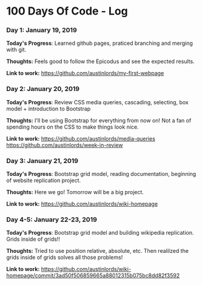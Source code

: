 # 100 Days Of Code - Log

### Day 1: January 19, 2019

**Today's Progress**: Learned github pages, praticed branching and merging with git. 

**Thoughts:** Feels good to follow the Epicodus and see the expected results. 

**Link to work:** https://github.com/austinlords/my-first-webpage

### Day 2: January 20, 2019

**Today's Progress**: Review CSS media queries, cascading, selecting, box model + introduction to Bootstrap 

**Thoughts:** I'll be using Bootstrap for everything from now on! Not a fan of spending hours on the CSS to make things look nice. 

**Link to work:** https://github.com/austinlords/media-queries https://github.com/austinlords/week-in-review

### Day 3: January 21, 2019

**Today's Progress**: Bootstrap grid model, reading documentation, beginning of website replication project.  

**Thoughts:** Here we go! Tomorrow will be a big project.  

**Link to work:** https://github.com/austinlords/wiki-homepage 

### Day 4-5: January 22-23, 2019

**Today's Progress**: Bootstrap grid model and building wikipedia replication. Grids inside of grids!!  

**Thoughts:** Tried to use position relative, absolute, etc. Then realilzed the grids inside of grids solves all those problems! 

**Link to work:** https://github.com/austinlords/wiki-homepage/commit/3ad50f506859665a88012315b075bc8dd82f3592
